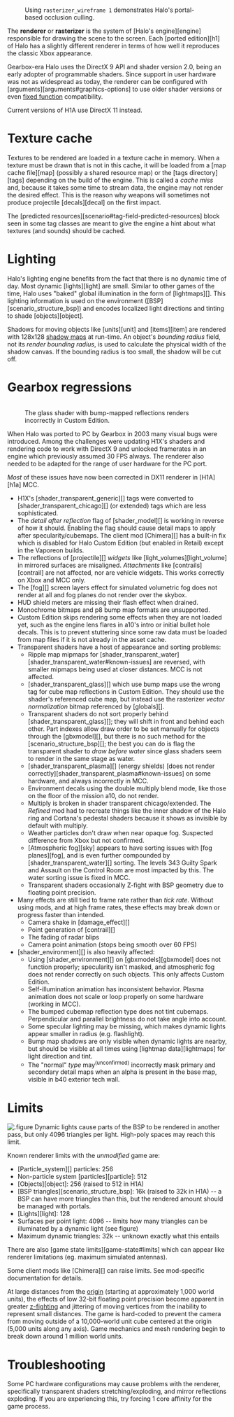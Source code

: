 <figure>
  <a href="wireframe.jpg">
    <img src="wireframe.jpg" alt=""/>
  </a>
  <figcaption>
    <p>Using <code>rasterizer_wireframe 1</code> demonstrates Halo's portal-based occlusion culling.</p>
  </figcaption>
</figure>

The **renderer** or **rasterizer** is the system of [Halo's engine][engine] responsible for drawing the scene to the screen. Each [ported edition][h1] of Halo has a slightly different renderer in terms of how well it reproduces the classic Xbox appearance.

Gearbox-era Halo uses the DirectX 9 API and shader version 2.0, being an early adopter of programmable shaders. Since support in user hardware was not as widespread as today, the renderer can be configured with [arguments][arguments#graphics-options] to use older shader versions or even [fixed function][ff] compatibility.

Current versions of H1A use DirectX 11 instead.

# Texture cache
Textures to be rendered are loaded in a texture cache in memory. When a texture must be drawn that is not in this cache, it will be loaded from a [map cache file][map] (possibly a shared resource map) or the [tags directory][tags] depending on the build of the engine. This is called a _cache miss_ and, because it takes some time to stream data, the engine may not render the desired effect. This is the reason why weapons will sometimes not produce projectile [decals][decal] on the first impact.

The [predicted resources][scenario#tag-field-predicted-resources] block seen in some tag classes are meant to give the engine a hint about what textures (and sounds) should be cached.

# Lighting
Halo's lighting engine benefits from the fact that there is no dynamic time of day. Most dynamic [lights][light] are small. Similar to other games of the time, Halo uses "baked" global illumination in the form of [lightmaps][]. This lighting information is used on the environment ([BSP][scenario_structure_bsp]) and encodes localized light directions and tinting to shade [objects][object].

Shadows for moving objects like [units][unit] and [items][item] are rendered with 128x128 [shadow maps][shadow-mapping] at run-time. An object's _bounding radius_ field, not its _render bounding radius_, is used to calculate the physical width of the shadow canvas. If the bounding radius is too small, the shadow will be cut off.

# Gearbox regressions

<figure>
  <a href="glass-bug.jpg">
    <img src="glass-bug.jpg" alt=""/>
  </a>
  <figcaption>
    <p>The glass shader with bump-mapped reflections renders incorrectly in Custom Edition.</p>
  </figcaption>
</figure>

When Halo was ported to PC by Gearbox in 2003 many visual bugs were introduced. Among the challenges were updating H1X's shaders and rendering code to work with DirectX 9 and unlocked framerates in an engine which previously assumed 30 FPS always. The renderer also needed to be adapted for the range of user hardware for the PC port.

_Most_ of these issues have now been corrected in DX11 renderer in [H1A][h1a] MCC.

* H1X's [shader_transparent_generic][] tags were converted to [shader_transparent_chicago][] (or extended) tags which are less sophisticated.
* The _detail after reflection_ flag of [shader_model][] is working in reverse of how it should. Enabling the flag should cause detail maps to apply after specularity/cubemaps. The client mod [Chimera][] has a built-in fix which is disabled for Halo Custom Edition (but enabled in Retail) except in the Vaporeon builds.
* The reflections of [projectile][] _widgets_ like [light_volumes][light_volume] in mirrored surfaces are misaligned. _Attachments_ like [contrails][contrail] are not affected, nor are vehicle widgets. This works correctly on Xbox and MCC only.
* The [fog][] screen layers effect for simulated volumetric fog does not render at all and fog planes do not render over the skybox.
* HUD shield meters are missing their flash effect when drained.
* Monochrome bitmaps and p8 bump map formats are unsupported.
* Custom Edition skips rendering some effects when they are not loaded yet, such as the engine lens flares in a10's intro or initial bullet hole decals. This is to prevent stuttering since some raw data must be loaded from map files if it is not already in the asset cache.
* Transparent shaders have a host of appearance and sorting problems:
  * Ripple map mipmaps for [shader_transparent_water][shader_transparent_water#known-issues] are reversed, with smaller mipmaps being used at closer distances. MCC is not affected.
  * [shader_transparent_glass][] which use bump maps use the wrong tag for cube map reflections in Custom Edition. They should use the shader's referenced cube map, but instead use the rasterizer _vector normalization_ bitmap referenced by [globals][].
  * Transparent shaders do not sort properly behind [shader_transparent_glass][]; they will shift in front and behind each other. Part indexes allow draw order to be set manually for objects through the [gbxmodel][], but there is no such method for the [scenario_structure_bsp][]; the best you can do is flag the transparent shader to _draw before water_ since glass shaders seem to render in the same stage as water.
  * [shader_transparent_plasma][] (energy shields) [does not render correctly][shader_transparent_plasma#known-issues] on some hardware, and always incorrectly in MCC.
  * Environment decals using the double multiply blend mode, like those on the floor of the mission a10, do not render.
  * Multiply is broken in shader transparent chicago/extended. The _Refined_ mod had to recreate things like the inner shadow of the Halo ring and Cortana's pedestal shaders because it shows as invisible by default with multiply.
  * Weather particles don't draw when near opaque fog. Suspected difference from Xbox but not confirmed.
  * [Atmospheric fog][sky] appears to have sorting issues with [fog planes][fog], and is even further compounded by [shader_transparent_water][] sorting. The levels 343 Guilty Spark and Assault on the Control Room are most impacted by this. The water sorting issue is fixed in MCC.
  * Transparent shaders occasionally Z-fight with BSP geometry due to floating point precision.
* Many effects are still tied to frame rate rather than _tick rate_. Without using mods, and at high frame rates, these effects may break down or progress faster than intended.
  * Camera shake in [damage_effect][]
  * Point generation of [contrail][]
  * The fading of radar blips
  * Camera point animation (stops being smooth over 60 FPS)
* [shader_environment][] is also heavily affected:
  * Using [shader_environment][] on [gbxmodels][gbxmodel] does not function properly; specularity isn't masked, and atmospheric fog does not render correctly on such objects. This only affects Custom Edition.
  * Self-illumination animation has inconsistent behavior. Plasma animation does not scale or loop properly on some hardware (working in MCC).
  * The bumped cubemap reflection type does not tint cubemaps. Perpendicular and parallel brightness do not take angle into account.
  * Some specular lighting may be missing, which makes dynamic lights appear smaller in radius (e.g. flashlight).
  * Bump map shadows are only visible when dynamic lights are nearby, but should be visible at all times using [lightmap data][lightmaps] for light direction and tint.
  * The "normal" _type_ may<sup>(unconfirmed)</sup> incorrectly mask primary and secondary detail maps when an alpha is present in the base map, visible in b40 exterior tech wall.

# Limits
![.figure Dynamic lights cause parts of the BSP to be rendered in another pass, but only 4096 triangles per light. High-poly spaces may reach this limit.](max-light-surfaces.jpg)

Known renderer limits with the _unmodified_ game are:

* [Particle_system][] particles: 256
* Non-particle system [particles][particle]: 512
* [Objects][object]: 256 (raised to 512 in H1A)
* [BSP triangles][scenario_structure_bsp]: 16k (raised to 32k in H1A) -- a BSP can have more triangles than this, but the rendered amount should be managed with portals.
* [Lights][light]: 128
* Surfaces per point light: 4096 -- limits how many triangles can be illuminated by a dynamic light (see figure)
* Maximum dynamic triangles: 32k -- unknown exactly what this entails

There are also [game state limits][game-state#limits] which can appear like renderer limitations (eg. maximum simulated antennas).

Some client mods like [Chimera][] can raise limits. See mod-specific documentation for details.

At large distances from the [origin][origin-wiki] (starting at approximately 1,000 world units), the effects of low 32-bit floating point precision become apparent in greater [z-fighting][z-fight-wiki] and jittering of moving vertices from the inability to represent small distances. The game is hard-coded to prevent the camera from moving outside of a 10,000-world unit cube centered at the origin (5,000 units along any axis). Game mechanics and mesh rendering begin to break down around 1 million world units.

# Troubleshooting
Some PC hardware configurations may cause problems with the renderer, specifically transparent shaders stretching/exploding, and mirror reflections exploding. If you are experiencing this, try forcing 1 core affinity for the game process.

[ff]: https://en.wikipedia.org/wiki/Fixed-function
[shadow-mapping]: https://en.wikipedia.org/wiki/Shadow_mapping
[origin-wiki]: https://en.wikipedia.org/wiki/Origin_(mathematics)
[z-fight-wiki]: https://en.wikipedia.org/wiki/Z-fighting
